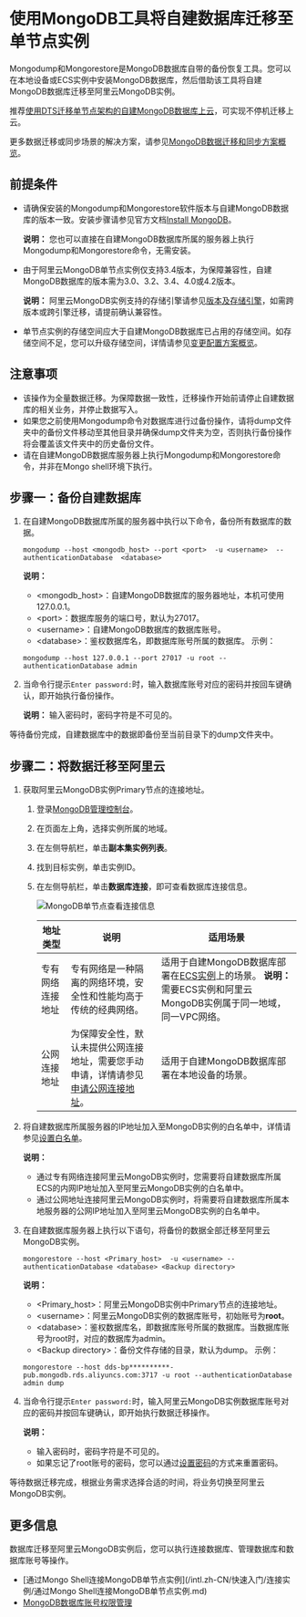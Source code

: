 # 使用MongoDB工具将自建数据库迁移至单节点实例

Mongodump和Mongorestore是MongoDB数据库自带的备份恢复工具。您可以在本地设备或ECS实例中安装MongoDB数据库，然后借助该工具将自建MongoDB数据库迁移至阿里云MongoDB实例。

推荐[使用DTS迁移单节点架构的自建MongoDB数据库上云](/intl.zh-CN/快速入门/数据迁移/使用DTS迁移单节点架构的自建MongoDB数据库上云.md)，可实现不停机迁移上云。

更多数据迁移或同步场景的解决方案，请参见[MongoDB数据迁移和同步方案概览](/intl.zh-CN/用户指南/数据迁移和同步/MongoDB数据迁移和同步方案概览.md)。

## 前提条件

-   请确保安装的Mongodump和Mongorestore软件版本与自建MongoDB数据库的版本一致。安装步骤请参见官方文档[Install MongoDB](https://docs.mongodb.com/v3.4/installation/)。

    **说明：** 您也可以直接在自建MongoDB数据库所属的服务器上执行Mongodump和Mongorestore命令，无需安装。

-   由于阿里云MongoDB单节点实例仅支持3.4版本，为保障兼容性，自建MongoDB数据库的版本需为3.0、3.2、3.4、4.0或4.2版本。

    **说明：** 阿里云MongoDB实例支持的存储引擎请参见[版本及存储引擎](/intl.zh-CN/产品简介/版本及存储引擎.md)，如需跨版本或跨引擎迁移，请提前确认兼容性。

-   单节点实例的存储空间应大于自建MongoDB数据库已占用的存储空间。如存储空间不足，您可以升级存储空间，详情请参见[变更配置方案概览](/intl.zh-CN/用户指南/实例管理/变更实例配置/变更配置方案概览.md)。

## 注意事项

-   该操作为全量数据迁移。为保障数据一致性，迁移操作开始前请停止自建数据库的相关业务，并停止数据写入。
-   如果您之前使用Mongodump命令对数据库进行过备份操作，请将dump文件夹中的备份文件移动至其他目录并确保dump文件夹为空，否则执行备份操作将会覆盖该文件夹中的历史备份文件。
-   请在自建MongoDB数据库服务器上执行Mongodump和Mongorestore命令，并非在Mongo shell环境下执行。

## 步骤一：备份自建数据库

1.  在自建MongoDB数据库所属的服务器中执行以下命令，备份所有数据库的数据。

    ```
    mongodump --host <mongodb_host> --port <port>  -u <username>  --authenticationDatabase  <database>
    ```

    **说明：**

    -   <mongodb\_host\>：自建MongoDB数据库的服务器地址，本机可使用127.0.0.1。
    -   <port\>：数据库服务的端口号，默认为27017。
    -   <username\>：自建MongoDB数据库的数据库账号。
    -   <database\>：鉴权数据库名，即数据库账号所属的数据库。
    示例：

    ```
    mongodump --host 127.0.0.1 --port 27017 -u root --authenticationDatabase admin
    ```

2.  当命令行提示`Enter password:`时，输入数据库账号对应的密码并按回车键确认，即开始执行备份操作。

    **说明：** 输入密码时，密码字符是不可见的。


等待备份完成，自建数据库中的数据即备份至当前目录下的dump文件夹中。

## 步骤二：将数据迁移至阿里云

1.  获取阿里云MongoDB实例Primary节点的连接地址。

    1.  登录[MongoDB管理控制台](https://mongodb.console.aliyun.com/)。

    2.  在页面左上角，选择实例所属的地域。

    3.  在左侧导航栏，单击**副本集实例列表**。

    4.  找到目标实例，单击实例ID。

    5.  在左侧导航栏，单击**数据库连接**，即可查看数据库连接信息。

        ![MongoDB单节点查看连接信息](https://static-aliyun-doc.oss-accelerate.aliyuncs.com/assets/img/zh-CN/2885845951/p35103.png)

        |地址类型|说明|适用场景|
        |----|--|----|
        |专有网络连接地址|专有网络是一种隔离的网络环境，安全性和性能均高于传统的经典网络。|适用于自建MongoDB数据库部署在[ECS实例](https://www.alibabacloud.com/help/zh/doc-detail/25367.htm)上的场景。 **说明：** 需要ECS实例和阿里云MongoDB实例属于同一地域，同一VPC网络。 |
        |公网连接地址|为保障安全性，默认未提供公网连接地址，需要您手动申请，详情请参见[申请公网连接地址]()。|适用于自建MongoDB数据库部署在本地设备的场景。|

2.  将自建数据库所属服务器的IP地址加入至MongoDB实例的白名单中，详情请参见[设置白名单]()。

    **说明：**

    -   通过专有网络连接阿里云MongoDB实例时，您需要将自建数据库所属ECS的内网IP地址加入至阿里云MongoDB实例的白名单中。
    -   通过公网地址连接阿里云MongoDB实例时，将需要将自建数据库所属本地服务器的公网IP地址加入至阿里云MongoDB实例的白名单中。
3.  在自建数据库服务器上执行以下语句，将备份的数据全部迁移至阿里云MongoDB实例。

    ```
    mongorestore --host <Primary_host>  -u <username> --authenticationDatabase <database> <Backup directory>
    ```

    **说明：**

    -   <Primary\_host\>：阿里云MongoDB实例中Primary节点的连接地址。
    -   <username\>：阿里云MongoDB实例的数据库账号，初始账号为**root**。
    -   <database\>：鉴权数据库名，即数据库账号所属的数据库。当数据库账号为root时，对应的数据库为admin。
    -   <Backup directory\>：备份文件存储的目录，默认为dump。
    示例：

    ```
    mongorestore --host dds-bp**********-pub.mongodb.rds.aliyuncs.com:3717 -u root --authenticationDatabase admin dump
    ```

4.  当命令行提示`Enter password:`时，输入阿里云MongoDB实例数据库账号对应的密码并按回车键确认，即开始执行数据迁移操作。

    **说明：**

    -   输入密码时，密码字符是不可见的。
    -   如果忘记了root账号的密码，您可以通过[设置密码]()的方式来重置密码。

等待数据迁移完成，根据业务需求选择合适的时间，将业务切换至阿里云MongoDB实例。

## 更多信息

数据库迁移至阿里云MongoDB实例后，您可以执行连接数据库、管理数据库和数据库账号等操作。

-   [通过Mongo Shell连接MongoDB单节点实例](/intl.zh-CN/快速入门/连接实例/通过Mongo Shell连接MongoDB单节点实例.md)
-   [MongoDB数据库账号权限管理](/intl.zh-CN/用户指南/账号管理/MongoDB数据库账号权限管理.md)

